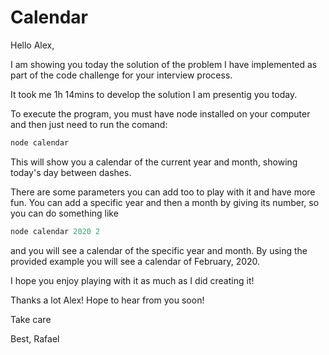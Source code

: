 # Calendar

Hello Alex,

I am showing you today the solution of the problem I have implemented as part of the code challenge for your interview process.

It took me 1h 14mins to develop the solution I am presentig you today.

To execute the program, you must have node installed on your computer and then just need to run the comand:

``` javascript
node calendar
```
This will show you a calendar of the current year and month, showing today's day between dashes.

There are some parameters you can add too to play with it and have more fun. You can add a specific year and then a month by giving its number, so you can do something like

``` javascript
node calendar 2020 2
```

and you will see a calendar of the specific year and month. By using the provided example you will see a calendar of February, 2020.

I hope you enjoy playing with it as much as I did creating it!

Thanks a lot Alex! Hope to hear from you soon! 

Take care

Best,
Rafael
